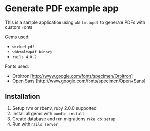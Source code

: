 # Generate PDF example app

This is a sample application using ```wkhtmltopdf``` to generate PDFs with custom Fonts

Gems used:
* ```wicked_pdf```
* ```wkhtmltopdf-binary```
* ```rails 4.0.2```

Fonts used:
* Orbitron [http://www.google.com/fonts/specimen/Orbitron]
* Open Sans [http://www.google.com/fonts/specimen/Open+Sans]

## Installation

1. Setup rvm or rbenv, ruby 2.0.0 supported
2. Install all gems with ```bundle install```
3. Create database and run migrations ```rake db:setup```
4. Run with ```rails server```
